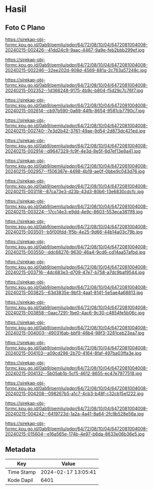 # Hasil

## Foto C Plano

https://sirekap-obj-formc.kpu.go.id/0ab9/pemilu/pdpr/64/72/08/10/04/6472081004008-20240215-002426--41dd24c9-9aac-4467-9a9e-feb2bbb299ef.jpg

https://sirekap-obj-formc.kpu.go.id/0ab9/pemilu/pdpr/64/72/08/10/04/6472081004008-20240215-002246--32ee202d-908d-4569-881a-2c763a57248c.jpg

https://sirekap-obj-formc.kpu.go.id/0ab9/pemilu/pdpr/64/72/08/10/04/6472081004008-20240215-002352--1d366248-9175-4b9c-b804-f5d29c7c76f7.jpg

https://sirekap-obj-formc.kpu.go.id/0ab9/pemilu/pdpr/64/72/08/10/04/6472081004008-20240215-002614--cb97b590-0a89-44fb-8654-9581cb7790c7.jpg

https://sirekap-obj-formc.kpu.go.id/0ab9/pemilu/pdpr/64/72/08/10/04/6472081004008-20240215-002740--7e3d2b42-3761-49ae-9d54-2d873dc421ed.jpg

https://sirekap-obj-formc.kpu.go.id/0ab9/pemilu/pdpr/64/72/08/10/04/6472081004008-20240215-002914--d9647329-fc9f-4e3d-8e5f-6d7ef13e8a41.jpg

https://sirekap-obj-formc.kpu.go.id/0ab9/pemilu/pdpr/64/72/08/10/04/6472081004008-20240215-002957--f506387e-4498-4b19-ae0f-0bbe9c043d76.jpg

https://sirekap-obj-formc.kpu.go.id/0ab9/pemilu/pdpr/64/72/08/10/04/6472081004008-20240215-003118--87ca73e3-d23b-43d3-80b6-13e6830cdcfc.jpg

https://sirekap-obj-formc.kpu.go.id/0ab9/pemilu/pdpr/64/72/08/10/04/6472081004008-20240215-003224--17cc14e3-e9dd-4e9c-8603-553eca3811f8.jpg

https://sirekap-obj-formc.kpu.go.id/0ab9/pemilu/pdpr/64/72/08/10/04/6472081004008-20240215-003501--b5f00fdd-1f5b-4e25-9d66-44b14a03c79b.jpg

https://sirekap-obj-formc.kpu.go.id/0ab9/pemilu/pdpr/64/72/08/10/04/6472081004008-20240215-003550--ddc68276-9630-46a4-9cd6-cd14aa57afbd.jpg

https://sirekap-obj-formc.kpu.go.id/0ab9/pemilu/pdpr/64/72/08/10/04/6472081004008-20240215-003716--4dc683e3-d709-47e7-b758-a7dc9baf9544.jpg

https://sirekap-obj-formc.kpu.go.id/0ab9/pemilu/pdpr/64/72/08/10/04/6472081004008-20240215-003825--63d3835e-9bf3-4aa1-8141-5e5ae4a68813.jpg

https://sirekap-obj-formc.kpu.go.id/0ab9/pemilu/pdpr/64/72/08/10/04/6472081004008-20240215-003858--0aac7291-1be0-4ac6-9c30-c4854fe5b06c.jpg

https://sirekap-obj-formc.kpu.go.id/0ab9/pemilu/pdpr/64/72/08/10/04/6472081004008-20240215-004003--490316ab-bbf9-48b4-98f3-3281ceb23ea7.jpg

https://sirekap-obj-formc.kpu.go.id/0ab9/pemilu/pdpr/64/72/08/10/04/6472081004008-20240215-004103--a09cd296-2b70-4164-8faf-497ba03ffa3e.jpg

https://sirekap-obj-formc.kpu.go.id/0ab9/pemilu/pdpr/64/72/08/10/04/6472081004008-20240215-004132--5b05ab1b-5cf5-4612-8655-ec47e7977518.jpg

https://sirekap-obj-formc.kpu.go.id/0ab9/pemilu/pdpr/64/72/08/10/04/6472081004008-20240215-004208--098267b5-a1c7-4cb3-b48f-c32cb15e1222.jpg

https://sirekap-obj-formc.kpu.go.id/0ab9/pemilu/pdpr/64/72/08/10/04/6472081004008-20240215-004242--6419723d-1a2a-4a41-8a64-2fc9b528e56a.jpg

https://sirekap-obj-formc.kpu.go.id/0ab9/pemilu/pdpr/64/72/08/10/04/6472081004008-20240215-015604--e16a565e-174b-4e97-b6da-8633e06b36e5.jpg


## Metadata

| Key        | Value               |
| ---------- | ------------------- |
| Time Stamp | 2024-02-17 13:05:41 |
| Kode Dapil | 6401                |



